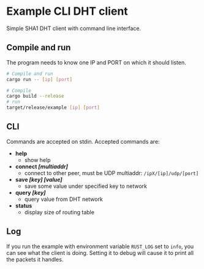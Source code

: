 # Example CLI DHT client

Simple SHA1 DHT client with command line interface.

## Compile and run

The program needs to know one IP and PORT on which it should listen.

```sh
# Compile and run
cargo run -- [ip] [port]

# Compile
cargo build --release
# run
target/release/example [ip] [port]
```

## CLI

Commands are accepted on stdin. Accepted commands are:

* **help**
    * show help
* **connect _\[multiaddr\]_**
    * connect to other peer, must be UDP multiaddr: `/ipX/[ip]/udp/[port]`
* **save _\[key\]_ _\[value\]_**
    * save some value under specified key to network
* **query _\[key\]_**
    * query value from DHT network
* **status**
    * display size of routing table

## Log

If you run the example with environment variable `RUST_LOG` set to `info`, you can see what the client is doing. Setting it to debug will cause it to print all the packets it handles.